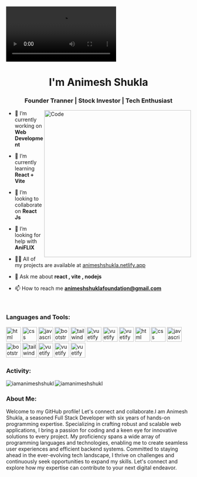 ![MaterHead](monkey.mp4)
<h1 align="center">I'm Animesh Shukla</h1>
<h3 align="center"> Founder Tranner | Stock Investor | Tech Enthusiast </h3>
<img align="right" alt="Code" width="400" src="https://camo.githubusercontent.com/40165a147c3dcea0fa1db780bb533fc5f98546ccfb9d5d05ddb2f429277f5348/68747470733a2f2f616e616c7974696373696e6469616d61672e636f6d2f77702d636f6e74656e742f75706c6f6164732f323031382f31322f646576656c6f7065722d6472696262626c652e676966">

- 🔭 I’m currently working on **Web Development**

- 🌱 I’m currently learning **React + Vite**

- 👯 I’m looking to collaborate on **React Js**

- 🤝 I’m looking for help with **AniFLIX**

- 👨‍💻 All of my projects are available at [animeshshukla.netlify.app](animeshshukla.netlify.app)

- 💬 Ask me about **react , vite , nodejs**

- 📫 How to reach me **animeshshuklafoundation@gmail.com**

<br>

<h3 align="left">Languages and Tools:</h3>
<div>
<img src="https://cdn.pixabay.com/photo/2017/08/05/11/16/logo-2582748_960_720.png" alt="html" width="40" height="40"> 
<img src="https://upload.wikimedia.org/wikipedia/commons/thumb/c/c3/Python-logo-notext.svg/1869px-Python-logo-notext.svg.png" alt="css" width="40" height="40"> 
<img src="https://citi.ac.ug/public/store/1/JavaScript.png" alt="javascript" width="40" height="40"> 
<img src="https://user-images.githubusercontent.com/2327532/39481401-fa7d2992-4d30-11e8-886d-c4a3ee88147f.png" alt="bootstrap" width="40" height="40"> 
<img src="https://avatars.githubusercontent.com/u/67109815?s=200&v=4" alt="tailwind" width="40" height="40"> 
<img src="https://cdn.iconscout.com/icon/free/png-256/free-logo-1889531-1597591.png?f=webp" alt="vuetify" width="40" height="40"> 
<img src="https://e7.pngegg.com/pngimages/413/852/png-clipart-redux-react-logo-javascript-dq-purple-violet-thumbnail.png" alt="vuetify" width="40" height="40"> 
<img src="https://cdn.iconscout.com/icon/free/png-256/free-node-js-1174925.png?f=webp" alt="vuetify" width="40" height="40"> 
<img src="https://w7.pngwing.com/pngs/925/447/png-transparent-express-js-node-js-javascript-mongodb-node-js-text-trademark-logo.png" alt="html" width="40" height="40"> 
<img src="https://cdn.worldvectorlogo.com/logos/django.svg" alt="css" width="40" height="40"> 
<img src="https://upload.wikimedia.org/wikipedia/commons/thumb/2/27/PHP-logo.svg/2560px-PHP-logo.svg.png" alt="javascript" width="40" height="40"> 
<img src="https://firebase.google.com/static/images/brand-guidelines/logo-vertical.png" alt="bootstrap" width="40" height="40"> 
<img src="https://seeklogo.com/images/A/appwrite-logo-D33B39992A-seeklogo.com.png" alt="tailwind" width="40" height="40"> 
<img src="https://www.svgrepo.com/show/331488/mongodb.svg" alt="vuetify" width="40" height="40"> 
<img src="https://encrypted-tbn0.gstatic.com/images?q=tbn:ANd9GcRrJUOQXlRtAe2cdNnbqjDNrOB2oGyp1a3bwg&usqp=CAU" alt="vuetify" width="40" height="40"> 
<img src="https://w7.pngwing.com/pngs/54/524/png-transparent-figma-app-logo-tech-companies-thumbnail.png" alt="vuetify" width="40" height="40"> 
</div>
<div>
<h3 alight="left">Activity:</h3>
<p><img align="left" src="https://github-readme-stats.vercel.app/api/top-langs?username=iamanimeshshukl&show_icons=true&locale=en&layout=compact" alt="iamanimeshshukl" /></p>
<p><img align="center" src="https://github-readme-streak-stats.herokuapp.com/?user=iamanimeshshukl&" alt="iamanimeshshukl" /></p>
</div>
<h3 alight="left">About Me:</h3>
<p>Welcome to my GitHub profile! Let's connect and collaborate.I am Animesh Shukla, a seasoned Full Stack Developer with six years of hands-on programming expertise. Specializing in crafting robust and scalable web applications, I bring a passion for coding and a keen eye for innovative solutions to every project. My proficiency spans a wide array of programming languages and technologies, enabling me to create seamless user experiences and efficient backend systems. Committed to staying ahead in the ever-evolving tech landscape, I thrive on challenges and continuously seek opportunities to expand my skills. Let's connect and explore how my expertise can contribute to your next digital endeavor.</p>
